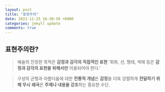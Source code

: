 ```yaml
---
layout: post
title: "표현주의"
date: 2021-11-25 16:30:59 +0900
categories: jekyll update
comments: true
---
```


## 표현주의란?

> 예술의 진정한 목적은 **감정과 감각의 직접적인 표현**
>   '회화, 선, 형태, 색채 등은 **감정과 감각의 표현을 위해서만** 이용되어야 한다.'

> 구성의 균형과 아름다움에 대한 **전통적 개념**은 **감정**을 더욱 강렬하게 **전달하기 위해 무시**
>**왜곡**은 **주제나 내용을 강조**하는 중요한 수단.